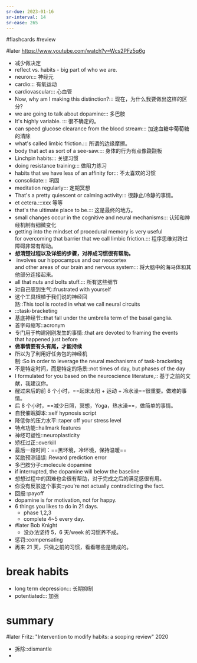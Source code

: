 ```yaml
---
sr-due: 2023-01-16
sr-interval: 14
sr-ease: 265
---
```


#flashcards 
#review

#later https://www.youtube.com/watch?v=Wcs2PFz5q6g
- 减少做决定
- reflect  vs. habits - big part of who we are.
- neuron::: 神经元 <!--SR:!2023-01-22,17,245!2023-02-18,32,245-->
- cardio::: 有氧运动 <!--SR:!2023-02-09,28,250!2023-01-22,4,185-->
- cardiovascular::: 心血管 <!--SR:!2023-01-22,13,210!2023-01-21,3,145-->
- Now, why am I making this distinction?::: 现在，为什么我要做出这样的区分? <!--SR:!2023-02-22,37,250!2023-01-26,17,225-->
- we are going to talk about dopamine::: 多巴胺 <!--SR:!2023-02-11,29,250!2023-01-29,13,230-->
- It's highly variable. ::: 很不确定的。 <!--SR:!2023-01-20,15,245!2023-01-21,5,185-->
- can speed glucose clearance from the blood stream::: 加速血糖中葡萄糖的清除 <!--SR:!2023-02-01,21,230!2023-01-31,20,225-->
- what's called limbic friction.::: 所谓的边缘摩擦。 <!--SR:!2023-02-21,36,250!2023-01-21,12,205-->
- body that act as sort of a see-saw.::: 身体的行为有点像跷跷板 <!--SR:!2023-02-23,36,245!2023-01-27,18,225-->
- Linchpin habits::: 关键习惯 <!--SR:!2023-01-18,14,245!2023-01-21,4,165-->
- doing resistance training::: 做阻力练习 <!--SR:!2023-01-30,20,250!2023-01-31,22,245-->
- habits that we have less of an affinity for::: 不太喜欢的习惯 <!--SR:!2023-02-18,33,250!2023-01-19,3,130-->
- consolidate::: 巩固 <!--SR:!2023-02-21,36,250!2023-02-24,39,265-->
- meditation regularly::: 定期冥想 <!--SR:!2023-02-01,23,265!2023-01-24,15,225-->
- That's a pretty quiescent or calming activity::: 很静止/冷静的事情。 <!--SR:!2023-02-16,31,245!2023-01-23,7,225-->
- et cetera.:::xxx 等等 <!--SR:!2023-02-09,27,245!2023-01-28,18,225-->
- that's the ultimate place to be.::: 这是最终的地方。 <!--SR:!2023-01-26,16,230!2023-01-24,15,225-->
- small changes occur in the cognitive and neural mechanisms::: 认知和神经机制有细微变化 <!--SR:!2023-02-20,35,245!2023-02-06,21,205-->
- getting into the mindset of procedural memory is very useful for overcoming that barrier that we call limbic friction.::: 程序思维对跨过障碍非常有帮助。 <!--SR:!2023-02-14,32,250!2023-02-16,31,245-->
- **想清楚过程以及详细的步骤，对养成习惯很有帮助。**
-  involves our hippocampus and our neocortex and other areas of our brain and nervous system::: 将大脑中的海马体和其他部分连接起来。 <!--SR:!2023-01-25,16,210!2023-02-03,18,185-->
- all that nuts and bolts stuff.::: 所有这些细节 <!--SR:!2023-02-23,38,265!2023-02-04,19,185-->
- 对自己感到生气::frustrated with yourself <!--SR:!2023-01-22,13,192-->
- 这个工具根植于我们说的神经回路::This tool is rooted in what we call neural circuits <!--SR:!2023-02-04,22,232-->
- :::task-bracketing <!--SR:!2023-01-30,21,252!2023-02-15,30,232-->
- 基底神经节::that fall under the umbrella term of the basal ganglia. <!--SR:!2023-01-23,5,172-->
- 首字母缩写::acronym <!--SR:!2023-01-28,12,152-->
- 专门用于构建刚刚发生的事情::that are devoted to framing the events that happened just before <!--SR:!2023-01-19,1,130-->
- **做事情要有头有尾，才能持续**
- 所以为了利用好任务包的神经机制::So in order to leverage the neural mechanisms of task-bracketing <!--SR:!2023-01-23,14,212-->
- 不是特定时间，而是特定的场景::not times of day, but phases of the day <!--SR:!2023-01-20,15,232-->
- I formulated for you based on the neuroscience literature,:: 基于之前的文献，我建议你。 <!--SR:!2023-02-17,31,232-->
- 醒过来后的前 8 个小时，==起床太阳 + 运动 + 冷水澡==很重要。做难的事情。
- 后 8 个小时，==减少日照，冥想，Yoga，热水澡==，做简单的事情。
- 自我催眠脚本::self hypnosis script <!--SR:!2023-01-19,3,132-->
- 降低你的压力水平::taper off your stress level <!--SR:!2023-01-22,13,192-->
- 特点功能::hallmark features <!--SR:!2023-01-22,6,130-->
- 神经可塑性::neuroplasticity <!--SR:!2023-01-19,10,192-->
- 矫枉过正::overkill <!--SR:!2023-01-23,7,212-->
- 最后一段时间：==黑环境，冷环境，保持温暖==
- 奖励预测错误::Reward prediction error <!--SR:!2023-01-18,14,232-->
- 多巴胺分子::molecule dopamine <!--SR:!2023-01-19,10,192-->
- if interrupted, the dopamine will below the baseline
- 想想过程中的困难也会很有帮助，对于完成之后的满足感很有用。
- 你没有反驳这个事实::you're not actually contradicting the fact. <!--SR:!2023-01-24,8,167-->
- 回报::payoff <!--SR:!2023-01-21,12,207-->
- dopamine is for motivation, not for happy.
- 6 things you likes to do in 21 days.
	- phase 1,2,3
	- complete 4~5 every day.
- #later Bob Knight
	- 没办法坚持 5，6 天/week 的习惯养不成。
- 惩罚::compensating <!--SR:!2023-01-20,4,147-->
- 再来 21 天，只做之前的习惯，看看哪些是建成的。
# break habits
- long term depression::: 长期抑制 <!--SR:!2023-01-29,19,227!2023-01-27,18,227-->
- potentiated::: 加强 <!--SR:!2023-01-19,7,187!2023-01-19,3,167-->

# summary
#later Fritz: "Intervention to modify habits: a scoping review"      2020


- 拆除::dismantle <!--SR:!2023-01-23,7,147-->
- 


